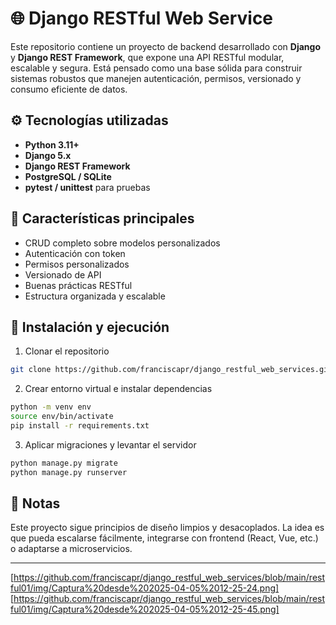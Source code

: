 # 🌐 Django RESTful Web Service

Este repositorio contiene un proyecto de backend desarrollado con **Django** y **Django REST Framework**, que expone una API RESTful modular, escalable y segura. Está pensado como una base sólida para construir sistemas robustos que manejen autenticación, permisos, versionado y consumo eficiente de datos.

## ⚙️ Tecnologías utilizadas

- **Python 3.11+**  
- **Django 5.x**  
- **Django REST Framework**  
- **PostgreSQL / SQLite**  
- **pytest / unittest** para pruebas  

## 🧩 Características principales

- CRUD completo sobre modelos personalizados  
- Autenticación con token
- Permisos personalizados  
- Versionado de API  
- Buenas prácticas RESTful  
- Estructura organizada y escalable  

## 🚀 Instalación y ejecución

1. Clonar el repositorio  
```bash
git clone https://github.com/franciscapr/django_restful_web_services.git
```

2. Crear entorno virtual e instalar dependencias  
```bash
python -m venv env
source env/bin/activate
pip install -r requirements.txt
```

3. Aplicar migraciones y levantar el servidor  
```bash
python manage.py migrate
python manage.py runserver
```

## 📌 Notas

Este proyecto sigue principios de diseño limpios y desacoplados. La idea es que pueda escalarse fácilmente, integrarse con frontend (React, Vue, etc.) o adaptarse a microservicios.

---
[https://github.com/franciscapr/django_restful_web_services/blob/main/restful01/img/Captura%20desde%202025-04-05%2012-25-24.png]
[https://github.com/franciscapr/django_restful_web_services/blob/main/restful01/img/Captura%20desde%202025-04-05%2012-25-45.png]
